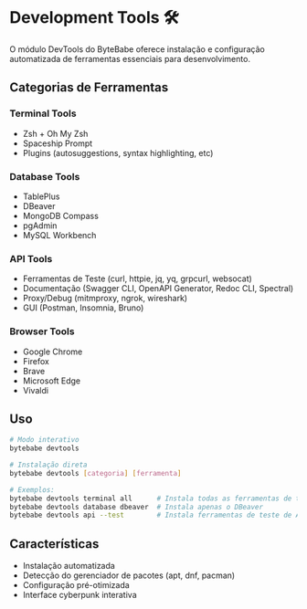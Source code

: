 # Development Tools 🛠️

O módulo DevTools do ByteBabe oferece instalação e configuração automatizada de ferramentas essenciais para desenvolvimento.

## Categorias de Ferramentas

### Terminal Tools
- Zsh + Oh My Zsh
- Spaceship Prompt
- Plugins (autosuggestions, syntax highlighting, etc)

### Database Tools
- TablePlus
- DBeaver
- MongoDB Compass
- pgAdmin
- MySQL Workbench

### API Tools
- Ferramentas de Teste (curl, httpie, jq, yq, grpcurl, websocat)
- Documentação (Swagger CLI, OpenAPI Generator, Redoc CLI, Spectral)
- Proxy/Debug (mitmproxy, ngrok, wireshark)
- GUI (Postman, Insomnia, Bruno)

### Browser Tools
- Google Chrome
- Firefox
- Brave
- Microsoft Edge
- Vivaldi

## Uso

```bash
# Modo interativo
bytebabe devtools

# Instalação direta
bytebabe devtools [categoria] [ferramenta]

# Exemplos:
bytebabe devtools terminal all      # Instala todas as ferramentas de terminal
bytebabe devtools database dbeaver  # Instala apenas o DBeaver
bytebabe devtools api --test        # Instala ferramentas de teste de API
```

## Características

- Instalação automatizada
- Detecção do gerenciador de pacotes (apt, dnf, pacman)
- Configuração pré-otimizada
- Interface cyberpunk interativa